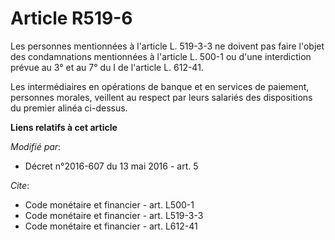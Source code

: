 # Article R519-6

Les personnes mentionnées à l'article L. 519-3-3 ne doivent pas faire l'objet des condamnations mentionnées à l'article L.
500-1 ou d'une interdiction prévue au 3° et au 7° du I de l'article L. 612-41. 

Les intermédiaires en opérations de banque et en services de paiement, personnes morales, veillent au respect par leurs
salariés des dispositions du premier alinéa ci-dessus.

**Liens relatifs à cet article**

_Modifié par_:

  - Décret n°2016-607 du 13 mai 2016 - art. 5

_Cite_:

  - Code monétaire et financier - art. L500-1
  - Code monétaire et financier - art. L519-3-3
  - Code monétaire et financier - art. L612-41
